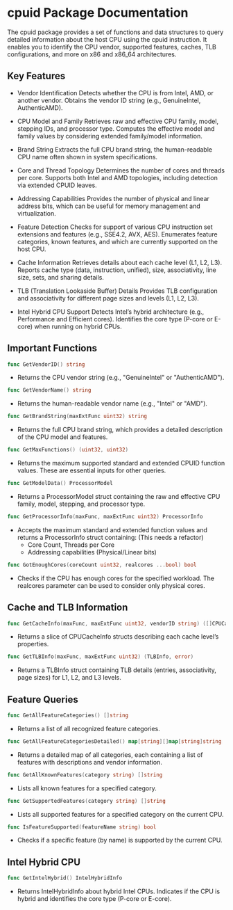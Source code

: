 # cpuid Package Documentation
The cpuid package provides a set of functions and data structures to query detailed information about the host CPU using the cpuid instruction. It enables you to identify the CPU vendor, supported features, caches, TLB configurations, and more on x86 and x86_64 architectures.

## Key Features
- Vendor Identification
    Detects whether the CPU is from Intel, AMD, or another vendor.
    Obtains the vendor ID string (e.g., GenuineIntel, AuthenticAMD).
- CPU Model and Family
    Retrieves raw and effective CPU family, model, stepping IDs, and processor type.
    Computes the effective model and family values by considering extended family/model information.

- Brand String
    Extracts the full CPU brand string, the human-readable CPU name often shown in system specifications.

- Core and Thread Topology
    Determines the number of cores and threads per core.
    Supports both Intel and AMD topologies, including detection via extended CPUID leaves.

- Addressing Capabilities
    Provides the number of physical and linear address bits, which can be useful for memory management and virtualization.

- Feature Detection
    Checks for support of various CPU instruction set extensions and features (e.g., SSE4.2, AVX, AES).
    Enumerates feature categories, known features, and which are currently supported on the host CPU.

- Cache Information
    Retrieves details about each cache level (L1, L2, L3).
    Reports cache type (data, instruction, unified), size, associativity, line size, sets, and sharing details.

- TLB (Translation Lookaside Buffer) Details
    Provides TLB configuration and associativity for different page sizes and levels (L1, L2, L3).

- Intel Hybrid CPU Support
    Detects Intel’s hybrid architecture (e.g., Performance and Efficient cores).
    Identifies the core type (P-core or E-core) when running on hybrid CPUs.

## Important Functions

```go
func GetVendorID() string
```
- Returns the CPU vendor string (e.g., "GenuineIntel" or "AuthenticAMD").


```go
func GetVendorName() string
```
- Returns the human-readable vendor name (e.g., "Intel" or "AMD").


```go
func GetBrandString(maxExtFunc uint32) string
```
- Returns the full CPU brand string, which provides a detailed description of the CPU model and features.


```go
func GetMaxFunctions() (uint32, uint32)
```
- Returns the maximum supported standard and extended CPUID function values. These are essential inputs for other queries.


```go
func GetModelData() ProcessorModel
```
- Returns a ProcessorModel struct containing the raw and effective CPU family, model, stepping, and processor type.


```go
func GetProcessorInfo(maxFunc, maxExtFunc uint32) ProcessorInfo
```
- Accepts the maximum standard and extended function values and returns a ProcessorInfo struct containing: (This needs a refactor)
    - Core Count, Threads per Core
    - Addressing capabilities (Physical/Linear bits)

```go
func GotEnoughCores(coreCount uint32, realcores ...bool) bool
```
- Checks if the CPU has enough cores for the specified workload. The realcores parameter can be used to consider only physical cores.


## Cache and TLB Information
```go
func GetCacheInfo(maxFunc, maxExtFunc uint32, vendorID string) ([]CPUCacheInfo, error)
```
- Returns a slice of CPUCacheInfo structs describing each cache level’s properties.


```go
func GetTLBInfo(maxFunc, maxExtFunc uint32) (TLBInfo, error)
```
- Returns a TLBInfo struct containing TLB details (entries, associativity, page sizes) for L1, L2, and L3 levels.


## Feature Queries

```go
func GetAllFeatureCategories() []string
```
- Returns a list of all recognized feature categories.


```go
func GetAllFeatureCategoriesDetailed() map[string][]map[string]string
```
- Returns a detailed map of all categories, each containing a list of features with descriptions and vendor information.


```go
func GetAllKnownFeatures(category string) []string
```
- Lists all known features for a specified category.


```go
func GetSupportedFeatures(category string) []string
```
- Lists all supported features for a specified category on the current CPU.


```go
func IsFeatureSupported(featureName string) bool
```
- Checks if a specific feature (by name) is supported by the current CPU.


## Intel Hybrid CPU
```go
func GetIntelHybrid() IntelHybridInfo
```
- Returns IntelHybridInfo about hybrid Intel CPUs. Indicates if the CPU is hybrid and identifies the core type (P-core or E-core).
